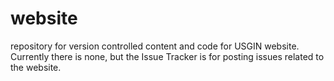website
=======

repository for version controlled content and code for USGIN website. Currently there is none, but the Issue Tracker is for posting issues related to the website.
